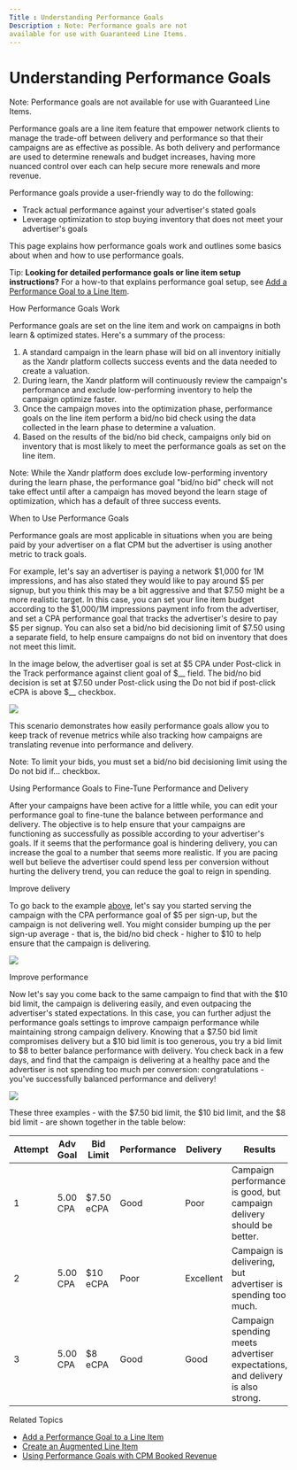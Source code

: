 ```yaml
---
Title : Understanding Performance Goals
Description : Note: Performance goals are not
available for use with Guaranteed Line Items.
---
```



# Understanding Performance Goals





Note: Performance goals are not
available for use with Guaranteed Line Items.



Performance goals are a line item feature that empower network clients
to manage the trade-off between delivery and performance so that their
campaigns are as effective as possible. As both delivery and performance
are used to determine renewals and budget increases, having more nuanced
control over each can help secure more renewals and more revenue.

Performance goals provide a user-friendly way to do the following:

- Track actual performance against your advertiser's stated goals
- Leverage optimization to stop buying inventory that does not meet your
  advertiser's goals

This page explains how performance goals work and outlines some basics
about when and how to use performance goals.



Tip: **Looking for detailed performance
goals or line item setup instructions?** For a how-to that explains
performance goal setup, see
<a href="add-a-performance-goal-to-a-line-item.html" class="xref">Add a
Performance Goal to a Line Item</a>.



How Performance Goals Work

Performance goals are set on the line item and work on campaigns in both
learn & optimized states. Here's a summary of the process:

1.  A standard campaign in the learn phase will bid on all inventory
    initially as the Xandr platform collects
    success events and the data needed to create a valuation.
2.  During learn, the Xandr platform will
    continuously review the campaign's performance and exclude
    low-performing inventory to help the campaign optimize faster.
3.  Once the campaign moves into the optimization phase, performance
    goals on the line item perform a bid/no bid check using the data
    collected in the learn phase to determine a valuation.
4.  Based on the results of the bid/no bid check, campaigns only bid on
    inventory that is most likely to meet the performance goals as set
    on the line item.

<div id="ID-000013b9__ID-000013e5" 

Note: While the
Xandr platform does exclude low-performing
inventory during the learn phase, the performance goal "bid/no bid"
check will not take effect until after a campaign has moved beyond the
learn stage of optimization, which has a default of three success
events.



When to Use Performance Goals

Performance goals are most applicable in situations when you are being
paid by your advertiser on a flat CPM but the advertiser is using
another metric to track goals.

For example, let's say an advertiser is paying a network $1,000 for 1M
impressions, and has also stated they would like to pay around $5 per
signup, but you think this may be a bit aggressive and that $7.50 might
be a more realistic target. In this case, you can set your line item
budget according to the $1,000/1M impressions payment info from the
advertiser, and set a CPA performance goal that tracks the advertiser's
desire to pay $5 per signup. You can also set a bid/no bid decisioning
limit of $7.50 using a separate field, to help ensure campaigns do not
bid on inventory that does not meet this limit.

In the image below, the advertiser goal is set at $5 CPA under
Post-click in the
Track performance against client goal of
$\_\_ field. The bid/no bid decision is set at $7.50 under
Post-click using the
Do not bid if post-click eCPA is above
$\_\_ checkbox.

<img src="../images/understanding-performance-goals/PG-scenario-1.jpg"
class="image" />

This scenario demonstrates how easily performance goals allow you to
keep track of revenue metrics while also tracking how campaigns are
translating revenue into performance and delivery.



Note: To limit your bids, you must set
a bid/no bid decisioning limit using the Do
not bid if... checkbox.



Using Performance Goals to Fine-Tune Performance and Delivery

After your campaigns have been active for a little while, you can edit
your performance goal to fine-tune the balance between performance and
delivery. The objective is to help ensure that your campaigns are
functioning as successfully as possible according to your advertiser's
goals. If it seems that the performance goal is hindering delivery, you
can increase the goal to a number that seems more realistic. If you are
pacing well but believe the advertiser could spend less per conversion
without hurting the delivery trend, you can reduce the goal to reign in
spending.

Improve delivery

To go back to the example
<a href="understanding-performance-goals.html#ID-000013b9__ID-000013e5"
class="xref">above</a>, let's say you started serving the campaign with
the CPA performance goal of $5 per sign-up, but the campaign is not
delivering well. You might consider bumping up the per sign-up average -
that is, the bid/no bid check - higher to $10 to help ensure that the
campaign is delivering.

<img
src="../images/understanding-performance-goals/Trade-performance-for-delivery.jpg"
class="image" />

Improve performance

Now let's say you come back to the same campaign to find that with the
$10 bid limit, the campaign is delivering easily, and even outpacing the
advertiser's stated expectations. In this case, you can further adjust
the performance goals settings to improve campaign performance while
maintaining strong campaign delivery. Knowing that a $7.50 bid limit
compromises delivery but a $10 bid limit is too generous, you try a bid
limit to $8 to better balance performance with delivery. You check back
in a few days, and find that the campaign is delivering at a healthy
pace and the advertiser is not spending too much per conversion:
congratulations - you've successfully balanced performance and delivery!

<img
src="../images/understanding-performance-goals/Trade-delivery-for-performance.jpg"
class="image" />

These three examples - with the $7.50 bid limit, the $10 bid limit, and
the $8 bid limit - are shown together in the table below:

<table class="table">
<thead class="thead">
<tr class="header row">
<th id="ID-000013b9__entry__1" class="entry">Attempt</th>
<th id="ID-000013b9__entry__2" class="entry">Adv Goal</th>
<th id="ID-000013b9__entry__3" class="entry">Bid Limit</th>
<th id="ID-000013b9__entry__4" class="entry">Performance</th>
<th id="ID-000013b9__entry__5" class="entry">Delivery</th>
<th id="ID-000013b9__entry__6" class="entry">Results</th>
</tr>
</thead>
<tbody class="tbody">
<tr class="odd row">
<td class="entry" headers="ID-000013b9__entry__1">1</td>
<td class="entry" headers="ID-000013b9__entry__2">5.00 CPA</td>
<td class="entry" headers="ID-000013b9__entry__3">$7.50 eCPA</td>
<td class="entry" headers="ID-000013b9__entry__4">Good</td>
<td class="entry" headers="ID-000013b9__entry__5">Poor</td>
<td class="entry" headers="ID-000013b9__entry__6">Campaign performance
is good, but campaign delivery should be better.</td>
</tr>
<tr class="even row">
<td class="entry" headers="ID-000013b9__entry__1">2</td>
<td class="entry" headers="ID-000013b9__entry__2">5.00 CPA</td>
<td class="entry" headers="ID-000013b9__entry__3">$10 eCPA</td>
<td class="entry" headers="ID-000013b9__entry__4">Poor</td>
<td class="entry" headers="ID-000013b9__entry__5">Excellent</td>
<td class="entry" headers="ID-000013b9__entry__6">Campaign is
delivering, but advertiser is spending too much.</td>
</tr>
<tr class="odd row">
<td class="entry" headers="ID-000013b9__entry__1">3</td>
<td class="entry" headers="ID-000013b9__entry__2">5.00 CPA</td>
<td class="entry" headers="ID-000013b9__entry__3">$8 eCPA</td>
<td class="entry" headers="ID-000013b9__entry__4">Good</td>
<td class="entry" headers="ID-000013b9__entry__5">Good</td>
<td class="entry" headers="ID-000013b9__entry__6">Campaign spending
meets advertiser expectations, and delivery is also strong.</td>
</tr>
</tbody>
</table>

Related Topics

- <a href="add-a-performance-goal-to-a-line-item.html" class="xref">Add a
  Performance Goal to a Line Item</a>
- <a href="create-an-augmented-line-item-ali.html" class="xref"
  title="You create augmented line items (ALIs) to define your financial relationship with an advertiser, set up targeting for an advertising campaign, and schedule your advertisements to run.">Create
  an Augmented Line Item</a>
- <a href="using-performance-goals-with-cpm-booked-revenue.html"
  class="xref">Using Performance Goals with CPM Booked Revenue</a>




